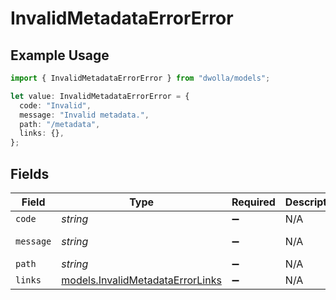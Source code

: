 # InvalidMetadataErrorError

## Example Usage

```typescript
import { InvalidMetadataErrorError } from "dwolla/models";

let value: InvalidMetadataErrorError = {
  code: "Invalid",
  message: "Invalid metadata.",
  path: "/metadata",
  links: {},
};
```

## Fields

| Field                                                                      | Type                                                                       | Required                                                                   | Description                                                                | Example                                                                    |
| -------------------------------------------------------------------------- | -------------------------------------------------------------------------- | -------------------------------------------------------------------------- | -------------------------------------------------------------------------- | -------------------------------------------------------------------------- |
| `code`                                                                     | *string*                                                                   | :heavy_minus_sign:                                                         | N/A                                                                        | Invalid                                                                    |
| `message`                                                                  | *string*                                                                   | :heavy_minus_sign:                                                         | N/A                                                                        | Invalid metadata.                                                          |
| `path`                                                                     | *string*                                                                   | :heavy_minus_sign:                                                         | N/A                                                                        | /metadata                                                                  |
| `links`                                                                    | [models.InvalidMetadataErrorLinks](../models/invalidmetadataerrorlinks.md) | :heavy_minus_sign:                                                         | N/A                                                                        | {}                                                                         |